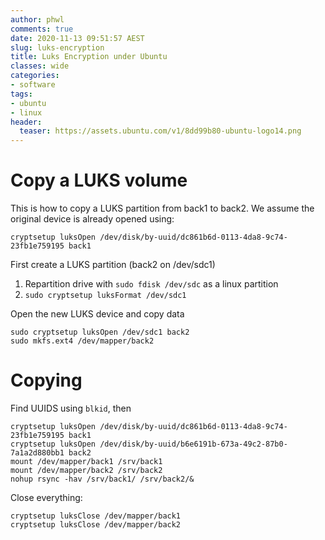 ```yaml
---
author: phwl
comments: true
date: 2020-11-13 09:51:57 AEST
slug: luks-encryption
title: Luks Encryption under Ubuntu
classes: wide
categories:
- software
tags:
- ubuntu
- linux
header:
  teaser: https://assets.ubuntu.com/v1/8dd99b80-ubuntu-logo14.png
---
```


# Copy a LUKS volume
This is how to copy a LUKS partition from back1 to back2. 
We assume the original device is already opened using:
```
cryptsetup luksOpen /dev/disk/by-uuid/dc861b6d-0113-4da8-9c74-23fb1e759195 back1
```

First create a LUKS partition (back2 on /dev/sdc1)
 1. Repartition drive with ```sudo fdisk /dev/sdc``` as a linux partition
 1. ```sudo cryptsetup luksFormat /dev/sdc1```

Open the new LUKS device and copy data
```
sudo cryptsetup luksOpen /dev/sdc1 back2
sudo mkfs.ext4 /dev/mapper/back2
```

# Copying
Find UUIDS using ```blkid```, then
```
cryptsetup luksOpen /dev/disk/by-uuid/dc861b6d-0113-4da8-9c74-23fb1e759195 back1
cryptsetup luksOpen /dev/disk/by-uuid/b6e6191b-673a-49c2-87b0-7a1a2d880bb1 back2
mount /dev/mapper/back1 /srv/back1
mount /dev/mapper/back2 /srv/back2
nohup rsync -hav /srv/back1/ /srv/back2/&
```

Close everything:
```
cryptsetup luksClose /dev/mapper/back1
cryptsetup luksClose /dev/mapper/back2
```

